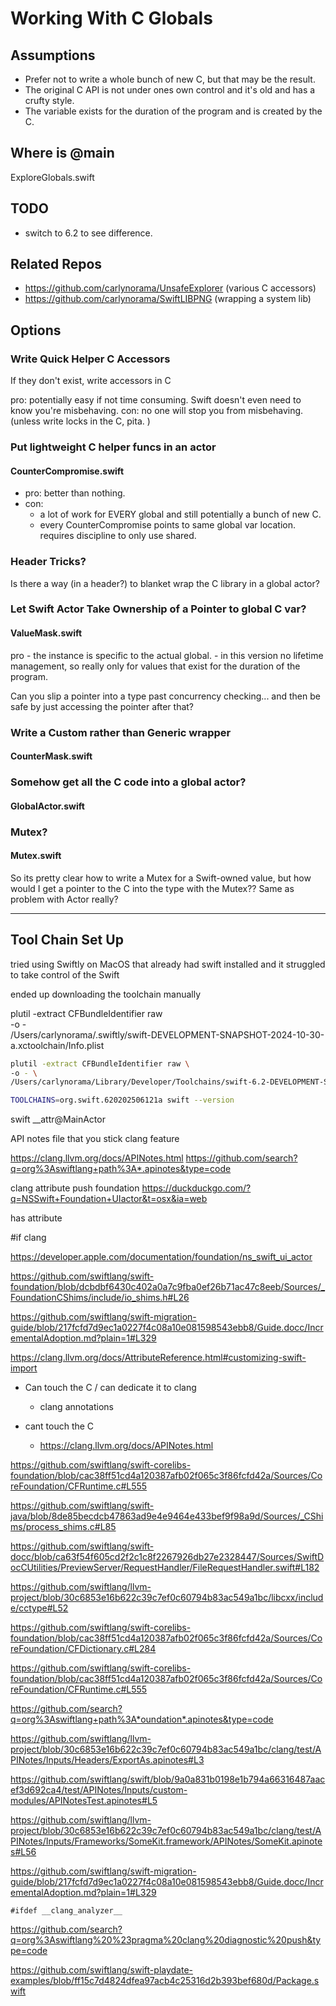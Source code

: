 # Working With C Globals

## Assumptions
- Prefer not to write a whole bunch of new C, but that may be the result. 
- The original C API is not under ones own control and it's old and has a crufty style. 
- The variable exists for the duration of the program and is created by the C. 

## Where is @main

ExploreGlobals.swift

## TODO

- switch to 6.2 to see difference. 

## Related Repos

- https://github.com/carlynorama/UnsafeExplorer (various C accessors)
- https://github.com/carlynorama/SwiftLIBPNG (wrapping a system lib)

## Options

### Write Quick Helper C Accessors

If they don't exist, write accessors in C

pro: potentially easy if not time consuming. Swift doesn't even need to know you're misbehaving.
con: no one will stop you from misbehaving. (unless write locks in the C, pita. )

### Put lightweight C helper funcs in an actor

#### CounterCompromise.swift

- pro: better than nothing.
- con: 
    - a lot of work for EVERY global and still potentially a bunch of new C.
    - every CounterCompromise points to same global var location. requires discipline to only use shared.  


### Header Tricks?

Is there a way (in a header?) to blanket wrap the C library in a global actor? 

### Let Swift Actor Take Ownership of a Pointer to global C var?

#### ValueMask.swift

pro - the instance is specific to the actual global.
    - in this version no lifetime management, so really only for values that exist for the duration of the program. 

Can you slip a pointer into a type past concurrency checking... and then be safe by just accessing the pointer after that? 

### Write a Custom rather than Generic wrapper

#### CounterMask.swift

### Somehow get all the C code into a global actor?

#### GlobalActor.swift

### Mutex?

#### Mutex.swift

So its pretty clear how to write a Mutex for a Swift-owned value, but how would I get a pointer to the C into the type with the Mutex?? Same as problem with Actor really? 



----
## Tool Chain Set Up


tried using Swiftly on MacOS that already had swift installed and it struggled to take control of the Swift

ended up downloading the toolchain manually


plutil -extract CFBundleIdentifier raw \
-o - \
/Users/carlynorama/.swiftly/swift-DEVELOPMENT-SNAPSHOT-2024-10-30-a.xctoolchain/Info.plist


```zsh
plutil -extract CFBundleIdentifier raw \
-o - \
/Users/carlynorama/Library/Developer/Toolchains/swift-6.2-DEVELOPMENT-SNAPSHOT-2025-06-12-a.xctoolchain/Info.plist

TOOLCHAINS=org.swift.620202506121a swift --version
```

swift __attr@MainActor

API notes
file that you stick clang feature

https://clang.llvm.org/docs/APINotes.html
https://github.com/search?q=org%3Aswiftlang+path%3A*.apinotes&type=code

clang attribute push foundation
https://duckduckgo.com/?q=NSSwift+Foundation+UIactor&t=osx&ia=web

has attribute

#if clang

https://developer.apple.com/documentation/foundation/ns_swift_ui_actor

https://github.com/swiftlang/swift-foundation/blob/dcbdbf6430c402a0a7c9fba0ef26b71ac47c8eeb/Sources/_FoundationCShims/include/io_shims.h#L26


https://github.com/swiftlang/swift-migration-guide/blob/217fcfd7d9ec1a0227f4c08a10e081598543ebb8/Guide.docc/IncrementalAdoption.md?plain=1#L329

https://clang.llvm.org/docs/AttributeReference.html#customizing-swift-import


- Can touch the C / can dedicate it to clang 
    - clang annotations

- cant touch the C
    - https://clang.llvm.org/docs/APINotes.html


https://github.com/swiftlang/swift-corelibs-foundation/blob/cac38ff51cd4a120387afb02f065c3f86fcfd42a/Sources/CoreFoundation/CFRuntime.c#L555

https://github.com/swiftlang/swift-java/blob/8de85becdcb47863ad9e4e9464e433bef9f98a9d/Sources/_CShims/process_shims.c#L85


https://github.com/swiftlang/swift-docc/blob/ca63f54f605cd2f2c1c8f2267926db27e2328447/Sources/SwiftDocCUtilities/PreviewServer/RequestHandler/FileRequestHandler.swift#L182

https://github.com/swiftlang/llvm-project/blob/30c6853e16b622c39c7ef0c60794b83ac549a1bc/libcxx/include/cctype#L52

https://github.com/swiftlang/swift-corelibs-foundation/blob/cac38ff51cd4a120387afb02f065c3f86fcfd42a/Sources/CoreFoundation/CFDictionary.c#L284

https://github.com/swiftlang/swift-corelibs-foundation/blob/cac38ff51cd4a120387afb02f065c3f86fcfd42a/Sources/CoreFoundation/CFRuntime.c#L555

https://github.com/search?q=org%3Aswiftlang+path%3A*oundation*.apinotes&type=code

https://github.com/swiftlang/llvm-project/blob/30c6853e16b622c39c7ef0c60794b83ac549a1bc/clang/test/APINotes/Inputs/Headers/ExportAs.apinotes#L3

https://github.com/swiftlang/swift/blob/9a0a831b0198e1b794a66316487aacef3d692ca4/test/APINotes/Inputs/custom-modules/APINotesTest.apinotes#L5

https://github.com/swiftlang/llvm-project/blob/30c6853e16b622c39c7ef0c60794b83ac549a1bc/clang/test/APINotes/Inputs/Frameworks/SomeKit.framework/APINotes/SomeKit.apinotes#L56

https://github.com/swiftlang/swift-migration-guide/blob/217fcfd7d9ec1a0227f4c08a10e081598543ebb8/Guide.docc/IncrementalAdoption.md?plain=1#L329

```
#ifdef __clang_analyzer__
```
https://github.com/search?q=org%3Aswiftlang%20%23pragma%20clang%20diagnostic%20push&type=code

https://github.com/swiftlang/swift-playdate-examples/blob/ff15c7d4824dfea97acb4c25316d2b393bef680d/Package.swift